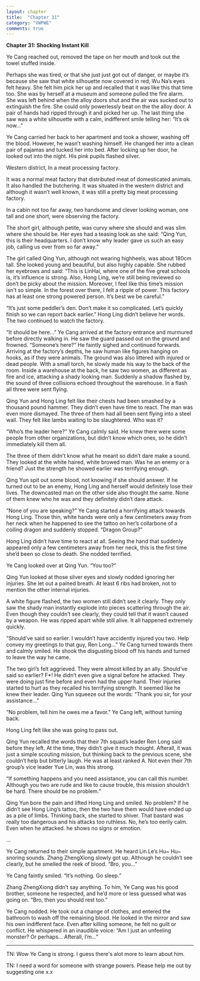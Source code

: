 ```yaml
---
layout: chapter
title:  "Chapter 31"
category: "VWPWE"
comments: true
---
```


**Chapter 31: Shocking Instant Kill**
 
Ye Cang reached out, removed the tape on her mouth and took out the towel stuffed inside.
 
Perhaps she was tired, or that she just just got out of danger, or maybe it’s because she saw that white silhouette now covered in red, Wu Na’s eyes felt heavy. She felt him pick her up and recalled that it was like this that time too. She was by herself at a museum and someone pulled the fire alarm. She was left behind when the alloy doors shut and the air was sucked out to extinguish the fire. She could only powerlessly beat on the the alloy door. A pair of hands had ripped through it and picked her up. The last thing she saw was a white silhouette with a calm, indifferent smile telling her: “It’s ok now...”
 
Ye Cang carried her back to her apartment and took a shower, washing off the blood. However, he wasn’t washing himself. He changed her into a clean pair of pajamas and tucked her into bed. After locking up her door, he looked out into the night. His pink pupils flashed silver.
 
Western district, In a meat processing factory.
 
It was a normal meat factory that distributed meat of domesticated animals. It also handled the butchering. It was situated in the western district and although it wasn’t well known, it was still a pretty big meat processing factory.
 
In a cabin not too far away, two handsome and clever looking woman, one tall and one short, were observing the factory.
 
The short girl, although petite, was curvy where she should and was slim where she should be. Her eyes had a teasing look as she said: “Qing Yun, this is their headquarters. I don’t know why leader gave us such an easy job, calling us over from so far away.”
 
The girl called Qing Yun, although not wearing highheels, was about 180cm tall. She looked young and beautiful, but also highly capable. She rubbed her eyebrows and said: “This is LinHai, where one of the five great schools is, it’s influence is strong. Also, Hong Ling, we’re still being reviewed so don’t be picky about the mission. Moreover, I feel like this time’s mission isn’t so simple. In the forest over there, I felt a ripple of power. This factory has at least one strong powered person. It’s best we be careful.”
 
“It’s just some peddler’s den. Don’t make it so complicated. Let’s quickly finish so we can report back earlier.” Hong Ling didn’t believe her words. The two continued to watch the factory.
 
“It should be here...” Ye Cang arrived at the factory entrance and murmured before directly walking in. He saw the guard passed out on the ground and frowned. “Someone’s here?” He faintly sighed and continued forwards. Arriving at the factory’s depths, he saw human like figures hanging on hooks, as if they were animals. The ground was also littered with injured or dead people. With a small torch, he slowly made his way to the back of the room. Inside a warehouse at the back, he saw two women, as different as fire and ice, attacking a shady looking man. Suddenly a shadow flashed by, the sound of three collisions echoed throughout the warehouse. In a flash all three were sent flying. 
 
Qing Yun and Hong Ling felt like their chests had been smashed by a thousand pound hammer. They didn’t even have time to react. The man was even more dismayed. The three of them had all been sent flying into a steel wall. They felt like lambs waiting to be slaughtered. Who was it?
 
“Who’s the leader here?” Ye Cang calmly said. He knew there were some people from other organizations, but didn’t know which ones, so he didn’t immediately kill them all.
 
The three of them didn’t know what he meant so didn’t dare make a sound. They looked at the white haired, white browed man. Was he an enemy or a friend? Just the strength he showed earlier was terrifying enough.
 
Qing Yun spit out some blood, not knowing if she should answer. If he turned out to be an enemy, Hong Ling and herself would definitely lose their lives. The downcasted man on the other side also thought the same. None of them knew who he was and they definitely didn’t dare attack.
 
“None of you are speaking?” Ye Cang started a horrifying attack towards Hong Ling. Those thin, white hands were only a few centimeters away from her neck when he happened to see the tattoo on her’s collarbone of a coiling dragon and suddenly stopped. “Dragon Group?”
 
Hong Ling didn’t have time to react at all. Seeing the hand that suddenly appeared only a few centimeters away from her neck, this is the first time she’d been so close to death. She nodded terrified. 
 
Ye Cang looked over at Qing Yun. “You too?”
 
Qing Yun looked at those silver eyes and slowly nodded ignoring her injuries. She let out a pained breath. At least 6 ribs had broken, not to mention the other internal injuries. 
 
A white figure flashed, the two women still didn’t see it clearly. They only saw the shady man instantly explode into pieces scattering through the air. Even though they couldn’t see clearly, they could tell that it wasn’t caused by a weapon. He was ripped apart while still alive. It all happened extremely quickly.
 
“Should’ve said so earlier. I wouldn’t have accidently injured you two. Help convey my greetings to that guy, Ren Long...” Ye Cang turned towards them and calmly smiled. He shook the disgusting blood off his hands and turned to leave the way he came.
 
The two girl’s felt aggrieved. They were almost killed by an ally. Should’ve said so earlier? F*! He didn’t even give a signal before he attacked. They were doing just fine before and even had the upper hand. Their injuries started to hurt as they recalled his terrifying strength. It seemed like he knew their leader. Qing Yun squeeze out the words: “Thank you sir,  for your assistance...”
 
“No problem, tell him he owes me a favor.” Ye Cang left, without turning back.
 
Hong Ling felt like she was going to pass out.
 
Qing Yun recalled the words that their 7th squad’s leader Ren Long said before they left. At the time, they didn’t give it much thought. Afterall, it was just a simple scouting mission, but thinking back to the previous scene, she couldn’t help but bitterly laugh. He was at least ranked A. Not even their 7th group’s vice leader Yue Lin, was this strong.
 
“If something happens and you need assistance, you can call this number. Although you two are rude and like to cause trouble, this mission shouldn’t be hard. There should be no problem.”
 
Qing Yun bore the pain and lifted Hong Ling and smiled. No problem? If he didn’t see Hong Ling’s tattoo, then the two have them would have ended up as a pile of limbs. Thinking back, she started to shiver. That bastard was really too dangerous and his attacks too ruthless. No, he’s too eerily calm. Even when he attacked. he shows no signs or emotion.
 
...
 
Ye Cang returned to their simple apartment. He heard Lin Le’s Hu~ Hu~ snoring sounds. Zhang ZhengXiong slowly got up. Although he couldn’t see clearly, but he smelled the reek of blood. “Bro, you...”
 
Ye Cang faintly smiled. “It’s nothing. Go sleep.” 
 
Zhang ZhengXiong didn’t say anything. To him, Ye Cang was his good brother, someone he respected, and he’d more or less guessed what was going on. “Bro, then you should rest too.”
 
Ye Cang nodded. He took out a change of clothes, and entered the bathroom to wash off the remaining blood. He looked in the mirror and saw his own indifferent face. Even after killing someone, he felt no guilt or conflict. He whispered in an inaudible voice: “Am I just an unfeeling monster? Or perhaps... Afterall, I’m...”

---

TN: Wow Ye Cang is strong. I guess there's alot more to learn about him.

TN: I need a word for someone with strange powers. Please help me out by suggesting one x.x
